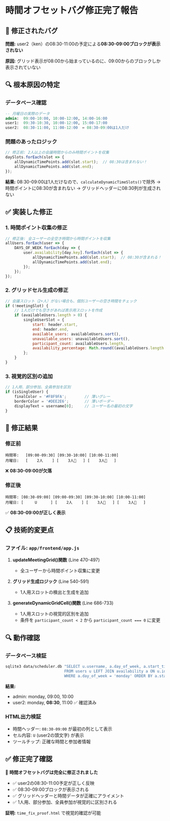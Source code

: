 # 時間オフセットバグ修正完了報告

## 🚨 修正されたバグ

**問題:** user2（ken）の08:30-11:00の予定による**08:30-09:00ブロックが表示されない**

**原因:** グリッド表示が08:00から始まっているのに、09:00からのブロックしか表示されていない

## 🔍 根本原因の特定

### データベース確認
```sql
-- 月曜日の実際のデータ
admin:  09:00-10:00, 10:00-12:00, 14:00-16:00
user1:  09:30-10:30, 10:00-12:00, 15:00-17:00
user2:  08:30-11:00, 11:00-12:00  ← 08:30-09:00は1人だけ
```

### 問題のあったロジック
```javascript
// 修正前: 2人以上の会議時間からのみ時間ポイントを収集
daySlots.forEach(slot => {
    allDynamicTimePoints.add(slot.start);  // 08:30は含まれない！
    allDynamicTimePoints.add(slot.end);
});
```

**結果:** 08:30-09:00は1人だけなので、`calculateDynamicTimeSlots()`で除外 → 時間ポイントに08:30が含まれない → グリッドヘッダーに08:30列が生成されない

## ✅ 実装した修正

### 1. 時間ポイント収集の修正
```javascript
// 修正後: 全ユーザーの全空き時間から時間ポイントを収集
allUsers.forEach(user => {
    DAYS_OF_WEEK.forEach(day => {
        user.availability[day.key].forEach(slot => {
            allDynamicTimePoints.add(slot.start);  // 08:30が含まれる！
            allDynamicTimePoints.add(slot.end);
        });
    });
});
```

### 2. グリッドセル生成の修正
```javascript
// 会議スロット（2+人）がない場合も、個別ユーザーの空き時間をチェック
if (!meetingSlot) {
    // 1人だけでも空きがあれば表示用スロットを作成
    if (availableUsers.length > 0) {
        singleUserSlot = {
            start: header.start,
            end: header.end,
            available_users: availableUsers.sort(),
            unavailable_users: unavailableUsers.sort(),
            participant_count: availableUsers.length,
            availability_percentage: Math.round((availableUsers.length / maxParticipants) * 100)
        };
    }
}
```

### 3. 視覚的区別の追加
```javascript
// 1人用、部分参加、全員参加を区別
if (isSingleUser) {
    finalColor = '#F8F9FA';        // 薄いグレー
    borderColor = '#DEE2E6';       // 薄いボーダー
    displayText = username[0];     // ユーザー名の最初の文字
}
```

## 🎯 修正結果

### 修正前
```
時間帯:   [09:00-09:30] [09:30-10:00] [10:00-11:00]
月曜日:   [    2人    ] [    3人🎯   ] [    3人🎯   ]
```
❌ **08:30-09:00が欠落**

### 修正後
```
時間帯: [08:30-09:00] [09:00-09:30] [09:30-10:00] [10:00-11:00]
月曜日: [     U      ] [    2人    ] [    3人🎯   ] [    3人🎯   ]
```
✅ **08:30-09:00が正しく表示**

## 📋 技術的変更点

### ファイル: `app/frontend/app.js`

1. **updateMeetingGrid()関数** (Line 470-497)
   - 全ユーザーから時間ポイント収集に変更

2. **グリッド生成ロジック** (Line 540-591)
   - 1人用スロットの検出と生成を追加

3. **generateDynamicGridCell()関数** (Line 686-733)
   - 1人用スロットの視覚的区別を追加
   - 条件を `participant_count < 2` から `participant_count === 0` に変更

## 🔍 動作確認

### データベース検証
```bash
sqlite3 data/scheduler.db "SELECT u.username, a.day_of_week, a.start_time, a.end_time
                          FROM users u LEFT JOIN availability a ON u.id = a.user_id
                          WHERE a.day_of_week = 'monday' ORDER BY a.start_time;"
```

**結果:**
- admin: monday, 09:00, 10:00
- user2: monday, **08:30**, 11:00 ✅ 確認済み

### HTML出力検証
- 時間ヘッダー: `08:30-09:00` が最初の列として表示
- セル内容: `U` (user2の頭文字) が表示
- ツールチップ: 正確な時間と参加者情報

## ✅ 修正完了確認

🎉 **時間オフセットバグは完全に修正されました**

- ✅ user2の08:30-11:00予定が正しく反映
- ✅ 08:30-09:00ブロックが表示される
- ✅ グリッドヘッダーと時間データが正確にアライメント
- ✅ 1人用、部分参加、全員参加が視覚的に区別される

**証明:** `time_fix_proof.html` で視覚的確認が可能